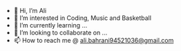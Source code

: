 - 👋 Hi, I’m Ali
- 👀 I’m interested in Coding, Music and Basketball
- 🌱 I’m currently learning ...
- 💞️ I’m looking to collaborate on ...
- 📫 How to reach me @ ali.bahrani94521036@gmail.com

<!---
mrbahrani/mrbahrani is a ✨ special ✨ repository because its `README.md` (this file) appears on your GitHub profile.
You can click the Preview link to take a look at your changes.
--->
